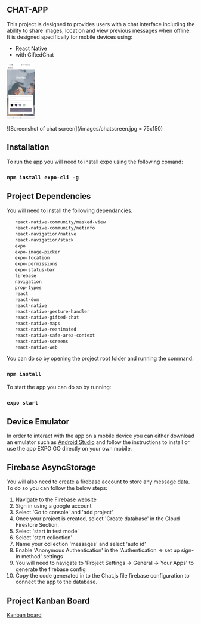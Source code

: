 ## CHAT-APP

This project is designed to provides users with a chat interface including the ability to share images, location and view previous messages when offline.
It is designed specifically for mobile devices using:
* React Native 
* with GiftedChat

<img src="/images/homepage.jpg" alt="Homepage"
	title="Homepage" width="75" height="150" />
   
   
  ![Screenshot of chat screen](/images/chatscreen.jpg = 75x150)

## Installation

To run the app you will need to install expo using the following comand:

### `npm install expo-cli -g`

## Project Dependencies

You will need to install the following dependancies. 

```react-native-community/async-storage
   react-native-community/masked-view
   react-native-community/netinfo
   react-navigation/native
   react-navigation/stack
   expo
   expo-image-picker
   expo-location
   expo-permissions
   expo-status-bar
   firebase
   navigation
   prop-types
   react
   react-dom
   react-native
   react-native-gesture-handler
   react-native-gifted-chat
   react-native-maps
   react-native-reanimated
   react-native-safe-area-context
   react-native-screens
   react-native-web
```

You can do so by opening the project root folder and running the command:

### `npm install`

To start the app you can do so by running:

### `expo start`

## Device Emulator

In order to interact with the app on a mobile device you can either download an emulator such as [Android Studio](https://developer.android.com/studio/) and follow the instructions to install or use the app EXPO GO directly on your own mobile.  

## Firebase AsyncStorage

You will also need to create a firebase account to store any message data.
To do so you can follow the below steps:

1. Navigate to the [Firebase website](https://firebase.google.com/?hl=en)
2. Sign in using a google account
3. Select 'Go to console' and 'add project'
4. Once your project is created, select 'Create database' in the Cloud Firestore Section.
5. Select 'start in test mode'
6. Select 'start collection'
7. Name your collection 'messages' and select 'auto id' 
8. Enable 'Anonymous Authentication' in the 'Authentication -> set up sign-in method' settings 
9. You will need to navigate to 'Project Settings -> General -> Your Apps' to generate the firebase config
10. Copy the code generated in to the Chat.js file firebase configuration to connect the app to the database.

## Project Kanban Board

[Kanban board](https://trello.com/b/qy5mGnB0/chat-app)
